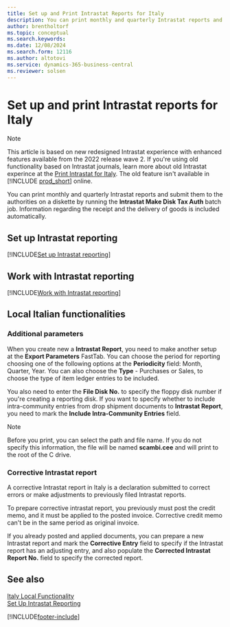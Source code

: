 ```yaml
---
title: Set up and Print Intrastat Reports for Italy
description: You can print monthly and quarterly Intrastat reports and submit them to the authorities in the Italian version of Business Central.
author: brentholtorf
ms.topic: conceptual
ms.search.keywords:
ms.date: 12/08/2024
ms.search.form: 12116
ms.author: altotovi
ms.service: dynamics-365-business-central
ms.reviewer: solsen
---
```


# Set up and print Intrastat reports for Italy

> [!NOTE]
> This article is based on new redesigned Intrastat experience with enhanced features available from the 2022 release wave 2. If you're using old functionality based on Intrastat journals, learn more about old Intrastat experince at the [Print Intrastat for Italy](intrastat-for-italy-old.md). The old feature isn't available in [!INCLUDE [prod_short](../../includes/prod_short.md)] online. 

You can print monthly and quarterly Intrastat reports and submit them to the authorities on a diskette by running the **Intrastat Make Disk Tax Auth** batch job. Information regarding the receipt and the delivery of goods is included automatically.  

## Set up Intrastat reporting

[!INCLUDE[Set up Intrastat reporting](../../finance-how-setup-report-intrastat.md)]

## Work with Intrastat reporting

[!INCLUDE[Work with Intrastat reporting](../../finance-how-report-intrastat.md)]

## Local Italian functionalities

### Additional parameters

When you create new a **Intrastat Report**, you need to make another setup at the **Export Parameters** FastTab. You can choose the period for reporting choosing one of the following options at the **Periodicity** field: Month, Quarter, Year. You can also choose the **Type** - Purchases or Sales, to choose the type of item ledger entries to be included.  

You also need to enter the **File Disk No.** to specify the floppy disk number if you're creating a reporting disk. If you want to specify whether to include intra-community entries from drop shipment documents to **Intrastat Report**, you need to mark the **Include Intra-Community Entries** field.

> [!NOTE]  
> Before you print, you can select the path and file name. If you do not specify this information, the file will be named **scambi.cee** and will print to the root of the C drive.  
    
### Corrective Intrastat report  

A corrective Intrastat report in Italy is a declaration submitted to correct errors or make adjustments to previously filed Intrastat reports.

To prepare corrective intrastat report, you previously must post the credit memo, and it must be applied to the posted invoice. Corrective credit memo can't be in the same period as original invoice.  

If you already posted and applied documents, you can prepare a new Intrastat report and mark the **Corrective Entry** field to specify if the Intrastat report has an adjusting entry, and also populate the **Corrected Intrastat Report No.** field to specify the corrected report.  


## See also

[Italy Local Functionality](italy-local-functionality.md)  
[Set Up Intrastat Reporting](../../finance-how-setup-report-intrastat.md)  

[!INCLUDE[footer-include](../../includes/footer-banner.md)]
